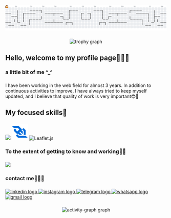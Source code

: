 <picture>
  <source media="(prefers-color-scheme: dark)" srcset="https://raw.githubusercontent.com/poriyaASadi/poriyaASadi/output/pacman-contribution-graph-dark.svg">
  <source media="(prefers-color-scheme: light)" srcset="https://raw.githubusercontent.com/poriyaASadi/poriyaASadi/output/pacman-contribution-graph.svg">
  <img alt="pacman contribution graph" src="https://raw.githubusercontent.com/poriyaASadi/poriyaASadi/output/pacman-contribution-graph.svg">
</picture>

###

<div align="center">
  <img src="https://github-profile-trophy.vercel.app?username=poriyaASadi&theme=dracula&column=-1&row=1&margin-w=8&margin-h=8&no-bg=false&no-frame=false&order=4" height="150" alt="trophy graph"  />
</div>

###

<h2 align="left">Hello, welcome to my profile page🌟🧑‍💼</h2>

###

<h3 align="left">a little bit of me ^_^</h3>

###

<p align="left">I have been working in the web field for almost 3 years. In addition to continuous activities to improve, I have always tried to keep myself updated, and I believe that quality of work is very important😎🫡</p>

###

<h2 align="left">My focused  skills🥷</h2>

###

<div align="left">
    <img src="https://skillicons.dev/icons?i=javascript,vue,nuxt,vuetify,regex,pinia,react,firebase,html,css,tailwindcss,github,sass,npm,pnpm,yarn,git">
    <img src="https://github.com/abeade/browser-websocket-client/raw/master/icons/icon_048.png?raw=true" alt="WebSocket" style="width:50px;">
    <img src="https://leafletjs.com/docs/images/favicon.ico" alt="Leaflet.js" style="width:50px;">
  
</div>

###

<h3 align="left">To the extent of getting to know and working😶‍🌫️</h3>

###

<div align="left">
  <img src="https://skillicons.dev/icons?i=codepen,vite,mysql,svelte,php,python,vscode,visualstudio,postman,figma,xd">
</div>

###

<h3 align="left">contact me👾👨‍💻</h3>

###

<div align="left">
  <a href="https://www.linkedin.com/in/poriyaasadi/" target="_blank">
    <img src="https://raw.githubusercontent.com/maurodesouza/profile-readme-generator/master/src/assets/icons/social/linkedin/default.svg" width="52" height="40" alt="linkedin logo"  />
  </a>
  <a href="https://www.instagram.com/poriya.asadi.85/?__pwa=1" target="_blank">
    <img src="https://raw.githubusercontent.com/maurodesouza/profile-readme-generator/master/src/assets/icons/social/instagram/default.svg" width="52" height="40" alt="instagram logo"  />
  </a>
  <a href="https://t.me/P_o_r_iya" target="_blank">
    <img src="https://raw.githubusercontent.com/maurodesouza/profile-readme-generator/master/src/assets/icons/social/telegram/default.svg" width="52" height="40" alt="telegram logo"  />
  </a>
  <a href="https://wa.me/qr/26SRCSDLKZVGF1" target="_blank">
    <img src="https://raw.githubusercontent.com/maurodesouza/profile-readme-generator/master/src/assets/icons/social/whatsapp/default.svg" width="52" height="40" alt="whatsapp logo"  />
  </a>
  <a href="mailto:pooruiasadi85@gmail.com" target="_blank">
    <img src="https://raw.githubusercontent.com/maurodesouza/profile-readme-generator/master/src/assets/icons/social/gmail/default.svg" width="52" height="40" alt="gmail logo"  />
  </a>
</div>

###

<div align="center">
  <img src="https://github-readme-activity-graph.vercel.app/graph?username=poriyaASadi&radius=16&theme=react&area=true&order=5&hide_border=true&hide_title=false" height="300" alt="activity-graph graph"  />
</div>

###

